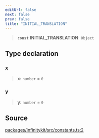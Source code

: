 ```yaml
---
editUrl: false
next: false
prev: false
title: "INITIAL_TRANSLATION"
---
```


> **`const`** **INITIAL\_TRANSLATION**: `Object`

## Type declaration

### x

> **x**: `number` = `0`

### y

> **y**: `number` = `0`

## Source

[packages/infinitykit/src/constants.ts:2](https://github.com/nodenogg-in/alpha-p2p/blob/265a0e2/packages/infinitykit/src/constants.ts#L2)

